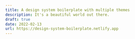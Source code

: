 ```yaml
---
title: A design system boilerplate with multiple themes
description: It's a beautiful world out there.
draft: true
date: 2022-02-13
url: https://design-system-boilerplate.netlify.app
---
```

